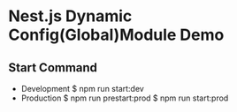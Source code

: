 # Nest.js Dynamic Config(Global)Module Demo

## Start Command
- Development  $ npm run start:dev
- Production   $ npm run prestart:prod  $ npm run start:prod


